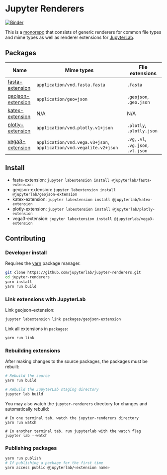# Jupyter Renderers

[![Binder](https://beta.mybinder.org/badge.svg)](https://mybinder.org/v2/gh/jupyterlab/jupyter-renderers/master?urlpath=lab)

This is a [monorepo](https://github.com/lerna/lerna#what-does-a-lerna-repo-look-like) that consists of generic renderers for common file types and mime types as well as renderer extensions for [JupyterLab](https://github.com/jupyterlab/jupyterlab).

## Packages

| Name        | Mime types           | File extensions |
| ----------- | -------------------- | --------------- |
| [fasta-extension](packages/fasta-extension) | `application/vnd.fasta.fasta` | `.fasta` |
| [geojson-extension](packages/geojson-extension) | `application/geo+json` | `.geojson`, `.geo.json` |
| [katex-extension](packages/katex-extension) | N/A | N/A |
| [plotly-extension](packages/plotly-extension) | `application/vnd.plotly.v1+json` | `.plotly`, `.plotly.json` |
| [vega3-extension](packages/vega3-extension) | `application/vnd.vega.v3+json`, `application/vnd.vegalite.v2+json`| `.vg`, `.vl`, `.vg.json`, `.vl.json` |

## Install

* fasta-extension: `jupyter labextension install @jupyterlab/fasta-extension`
* geojson-extension: `jupyter labextension install @jupyterlab/geojson-extension`
* katex-extension: `jupyter labextension install @jupyterlab/katex-extension`
* plotly-extension: `jupyter labextension install @jupyterlab/plotly-extension`
* vega3-extension: `jupyter labextension install @jupyterlab/vega3-extension`

## Contributing

### Developer install

Requires the [yarn](https://yarnpkg.com/) package manager.

```bash
git clone https://github.com/jupyterlab/jupyter-renderers.git
cd jupyter-renderers
yarn install
yarn run build
```

### Link extensions with JupyterLab

Link geojson-extension:

```bash
jupyter labextension link packages/geojson-extension
```

Link all extensions in `packages`:

```bash
yarn run link
```

### Rebuilding extensions

After making changes to the source packages, the packages must be rebuilt:

```bash
# Rebuild the source
yarn run build

# Rebuild the JupyterLab staging directory
jupyter lab build
```

You may also watch the `jupyter-renderers` directory for changes and automatically rebuild:

```
# In one terminal tab, watch the jupyter-renderers directory
yarn run watch

# In another terminal tab, run jupyterlab with the watch flag
jupyter lab --watch
```

### Publishing packages

```bash
yarn run publish
# If publishing a package for the first time
yarn access public @jupyterlab/<extension name>
```
